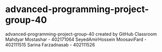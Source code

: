 # advanced-programming-project-group-40
advanced-programming-project-group-40 created by GitHub Classroom
Mahdyar Mostashar - 402171064
SeyedAmirHossein MoosaviFard - 402111515
Sarina Farzadnasab - 402111526
